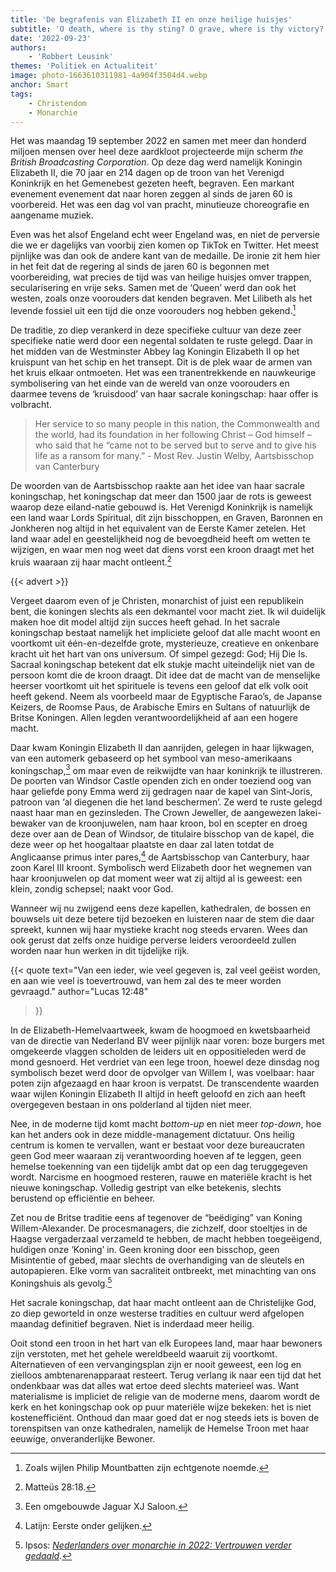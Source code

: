 ```yaml
---
title: 'De begrafenis van Elizabeth II en onze heilige huisjes'
subtitle: 'O death, where is thy sting? O grave, where is thy victory?'
date: '2022-09-23'
authors:
    - 'Robbert Leusink'
themes: 'Politiek en Actualiteit'
image: photo-1663610311981-4a904f3504d4.webp
anchor: Smart
tags:
    - Christendom
    - Monarchie
---
```


Het was maandag 19 september 2022 en samen met meer dan honderd miljoen mensen over heel deze aardkloot projecteerde mijn scherm *the British Broadcasting Corporation*. Op deze dag werd namelijk Koningin Elizabeth II, die 70 jaar en 214 dagen op de troon van het Verenigd Koninkrijk en het Gemenebest gezeten heeft, begraven. Een markant evenement evenement dat naar horen zeggen al sinds de jaren 60 is voorbereid. Het was een dag vol van pracht, minutieuze choreografie en aangename muziek.

Even was het alsof Engeland echt weer Engeland was, en niet de perversie die we er dagelijks van voorbij zien komen op TikTok en Twitter. Het meest pijnlijke was dan ook de andere kant van de medaille. De ironie zit hem hier in het feit dat de regering al sinds de jaren 60 is begonnen met voorbereiding, wat precies de tijd was van heilige huisjes omver trappen, secularisering en vrije seks. Samen met de ‘Queen’ werd dan ook het westen, zoals onze voorouders dat kenden begraven. Met Lilibeth als het levende fossiel uit een tijd die onze voorouders nog hebben gekend.[^1]

De traditie, zo diep verankerd in deze specifieke cultuur van deze zeer specifieke natie werd door een negental soldaten te ruste gelegd. Daar in het midden van de Westminster Abbey lag Koningin Elizabeth II op het kruispunt van het schip en het transept. Dit is de plek waar de armen van het kruis elkaar ontmoeten. Het was een tranentrekkende en nauwkeurige symbolisering van het einde van de wereld van onze voorouders en daarmee tevens de ‘kruisdood’ van haar sacrale koningschap: haar offer is volbracht.

> Her service to so many people in this nation, the Commonwealth and the world, had its foundation in her following Christ – God himself – who said that he “came not to be served but to serve and to give his life as a ransom for many.” - Most Rev. Justin Welby, Aartsbisschop van Canterbury 

De woorden van de Aartsbisschop raakte aan het idee van haar sacrale koningschap, het koningschap dat meer dan 1500 jaar de rots is geweest waarop deze eiland-natie gebouwd is. Het Verenigd Koninkrijk is namelijk een land waar Lords Spiritual, dit zijn bisschoppen, en Graven, Baronnen en Jonkheren nog altijd in het equivalent van de Eerste Kamer zetelen. Het land waar adel en geestelijkheid nog de bevoegdheid heeft om wetten te wijzigen, en waar men nog weet dat diens vorst een kroon draagt met het kruis waaraan zij haar macht ontleent.[^2]

{{< advert >}}

Vergeet daarom even of je Christen, monarchist of juist een republikein bent, die koningen slechts als een dekmantel voor macht ziet. Ik wil duidelijk maken hoe dit model altijd zijn succes heeft gehad. In het sacrale koningschap bestaat namelijk het impliciete geloof dat alle macht woont en voortkomt uit één-en-dezelfde grote, mysterieuze, creatieve en onkenbare kracht uit het hart van ons universum. Of simpel gezegd: God; Hij Die Is. Sacraal koningschap betekent dat elk stukje macht uiteindelijk niet van de persoon komt die de kroon draagt. Dit idee dat de macht van de menselijke heerser voortkomt uit het spirituele is tevens een geloof dat elk volk ooit heeft gekend. Neem als voorbeeld maar de Egyptische Farao’s, de Japanse Keizers, de Roomse Paus, de Arabische Emirs en Sultans of natuurlijk de Britse Koningen. Allen legden verantwoordelijkheid af aan een hogere macht.

 Daar kwam Koningin Elizabeth II dan aanrijden, gelegen in haar lijkwagen, van een automerk gebaseerd op het symbool van meso-amerikaans koningschap,[^3] om maar even de reikwijdte van haar koninkrijk te illustreren. De poorten van Windsor Castle openden zich en onder toeziend oog van haar geliefde pony Emma werd zij gedragen naar de kapel van Sint-Joris, patroon van ‘al diegenen die het land beschermen’. Ze werd te ruste gelegd naast haar man en gezinsleden. The Crown Jeweller, de aangewezen lakei-bewaker van de kroonjuwelen, nam haar kroon, bol en scepter en droeg deze over aan de Dean of Windsor, de titulaire bisschop van de kapel, die deze weer op het hoogaltaar plaatste en daar zal laten totdat de Anglicaanse primus inter pares,[^4] de Aartsbisschop van Canterbury, haar zoon Karel III kroont. Symbolisch werd Elizabeth door het wegnemen van haar kroonjuwelen op dat moment weer wat zij altijd al is geweest: een klein, zondig schepsel; naakt voor God. 

Wanneer wij nu zwijgend eens deze kapellen, kathedralen, de bossen en bouwsels uit deze betere tijd bezoeken en luisteren naar de stem die daar spreekt, kunnen wij haar mystieke kracht nog steeds ervaren. Wees dan ook gerust dat zelfs onze huidige perverse leiders veroordeeld zullen worden naar hun werken in dit tijdelijke rijk.

{{< quote
	text="Van een ieder, wie veel gegeven is, zal veel geëist worden, en aan wie veel is toevertrouwd, van hem zal des te meer worden gevraagd."
	author="Lucas 12:48"
>}}

In de Elizabeth-Hemelvaartweek, kwam de hoogmoed en kwetsbaarheid van de directie van Nederland BV weer pijnlijk naar voren: boze burgers met omgekeerde vlaggen scholden de leiders uit en oppositieleden werd de mond gesnoerd. Het verdriet van een lege troon, hoewel deze dinsdag nog symbolisch bezet werd door de opvolger van Willem I, was voelbaar: haar poten zijn afgezaagd en haar kroon is verpatst. De transcendente waarden waar wijlen Koningin Elizabeth II altijd in heeft geloofd en zich aan heeft overgegeven bestaan in ons polderland al tijden niet meer. 

Nee, in de moderne tijd komt macht *bottom-up* en niet meer *top-down*, hoe kan het anders ook in deze middle-management dictatuur. Ons heilig centrum is komen te vervallen, want er bestaat voor deze bureaucraten geen God meer waaraan zij verantwoording hoeven af te leggen, geen hemelse toekenning van een tijdelijk ambt dat op een dag teruggegeven wordt. Narcisme en hoogmoed resteren, rauwe en materiële kracht is het nieuwe koningschap. Volledig gestript van elke betekenis, slechts berustend op efficiëntie en beheer. 

Zet nou de Britse traditie eens af tegenover de “beëdiging” van Koning Willem-Alexander. De procesmanagers, die zichzelf, door stoeltjes in de Haagse vergaderzaal verzameld te hebben, de macht hebben toegeëigend, huldigen onze ‘Koning’ in. Geen kroning door een bisschop, geen Misintentie of gebed, maar slechts de overhandiging van de sleutels en autopapieren. Elke vorm van sacraliteit ontbreekt, met minachting van ons Koningshuis als gevolg.[^5] 

Het sacrale koningschap, dat haar macht ontleent aan de Christelijke God, zo diep geworteld in onze westerse tradities en cultuur werd afgelopen maandag definitief begraven. Niet is inderdaad meer heilig.

Ooit stond een troon in het hart van elk Europees land, maar haar bewoners zijn verstoten, met het gehele wereldbeeld waaruit zij voortkomt. Alternatieven of een vervangingsplan zijn er nooit geweest, een log en zielloos ambtenarenapparaat resteert. Terug verlang ik naar een tijd dat het ondenkbaar was dat alles wat ertoe deed slechts materieel was. Want materialisme is impliciet de religie van de moderne mens, daarom wordt de kerk en het koningschap ook op puur materiële wijze bekeken: het is niet kostenefficiënt. Onthoud dan maar goed dat er nog steeds iets is boven de torenspitsen van onze kathedralen, namelijk de Hemelse Troon met haar eeuwige, onveranderlijke Bewoner.

[^1]: Zoals wijlen Philip Mountbatten zijn echtgenote noemde.
[^2]: Matteüs 28:18.
[^3]: Een omgebouwde Jaguar XJ Saloon.
[^4]: Latijn: Eerste onder gelijken.
[^5]: Ipsos: *[Nederlanders over monarchie in 2022: Vertrouwen verder gedaald](<Nederlanders over monarchie in 2022: vertrouwen in koning verder gedaald>)*.
